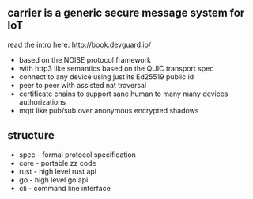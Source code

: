 carrier is a generic secure message system for IoT
-----------

read the intro here: http://book.devguard.io/

 - based on the NOISE protocol framework
 - with http3 like semantics based on the QUIC transport spec
 - connect to any device using just its Ed25519 public id
 - peer to peer with assisted nat traversal
 - certificate chains to support sane human to many many devices authorizations
 - mqtt like pub/sub over anonymous encrypted shadows


structure
---------


 - spec - formal protocol specification
 - core - portable zz code
 - rust - high level rust api
 - go   - high level go api
 - cli  - command line interface

```

